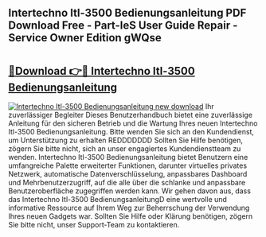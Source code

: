 ## Intertechno Itl-3500 Bedienungsanleitung PDF Download Free - Part-IeS User Guide Repair - Service Owner Edition gWQse

# <h2><a href="http://df4i1z0.blite.top/?on=Intertechno+Itl-3500+Bedienungsanleitung">🔗Download 👉🔴 Intertechno Itl-3500 Bedienungsanleitung</a></h2>

[![Intertechno Itl-3500 Bedienungsanleitung new download](https://i.imgur.com/lujVjoI.png)](http://df4i1z0.blite.top/?on=Intertechno+Itl-3500+Bedienungsanleitung)
Ihr zuverlässiger Begleiter Dieses Benutzerhandbuch bietet eine zuverlässige Anleitung für den sicheren Betrieb und die Wartung Ihres neuen Intertechno Itl-3500 Bedienungsanleitung. Bitte wenden Sie sich an den Kundendienst, um Unterstützung zu erhalten REDDDDDDD Sollten Sie Hilfe benötigen, zögern Sie bitte nicht, sich an unser engagiertes Kundendienstteam zu wenden. Intertechno Itl-3500 Bedienungsanleitung bietet Benutzern eine umfangreiche Palette erweiterter Funktionen, darunter virtuelles privates Netzwerk, automatische Datenverschlüsselung, anpassbares Dashboard und Mehrbenutzerzugriff, auf die alle über die schlanke und anpassbare Benutzeroberfläche zugegriffen werden kann. Wir gehen davon aus, dass das Intertechno Itl-3500 BedienungsanleitungD eine wertvolle und informative Ressource auf Ihrem Weg zur Beherrschung der Verwendung Ihres neuen Gadgets war. Sollten Sie Hilfe oder Klärung benötigen, zögern Sie bitte nicht, unser Support-Team zu kontaktieren.
